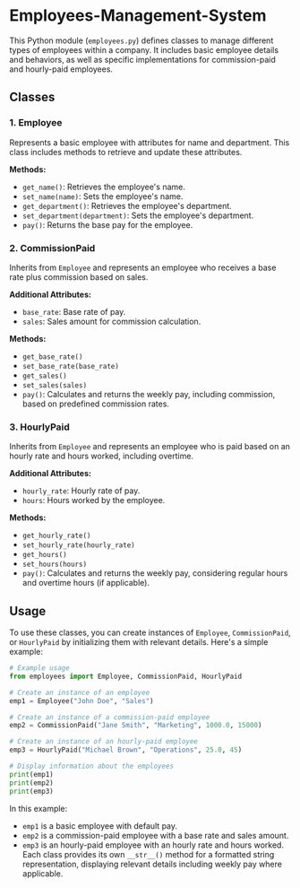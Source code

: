 # Employees-Management-System

This Python module (`employees.py`) defines classes to manage different types of employees within a company. It includes basic employee details and behaviors, as well as specific implementations for commission-paid and hourly-paid employees.

## Classes
### 1. Employee
Represents a basic employee with attributes for name and department. This class includes methods to retrieve and update these attributes.

**Methods:**
- `get_name()`: Retrieves the employee's name.
- `set_name(name)`: Sets the employee's name.
- `get_department()`: Retrieves the employee's department.
- `set_department(department)`: Sets the employee's department.
- `pay()`: Returns the base pay for the employee.

### 2. CommissionPaid
Inherits from `Employee` and represents an employee who receives a base rate plus commission based on sales.

**Additional Attributes:**
- `base_rate`: Base rate of pay.
- `sales`: Sales amount for commission calculation.

**Methods:**
- `get_base_rate()`
- `set_base_rate(base_rate)`
- `get_sales()`
- `set_sales(sales)`
- `pay()`: Calculates and returns the weekly pay, including commission, based on predefined commission rates.

### 3. HourlyPaid

Inherits from `Employee` and represents an employee who is paid based on an hourly rate and hours worked, including overtime.

**Additional Attributes:**
- `hourly_rate`: Hourly rate of pay.
- `hours`: Hours worked by the employee.

**Methods:**
- `get_hourly_rate()`
- `set_hourly_rate(hourly_rate)`
- `get_hours()`
- `set_hours(hours)`
- `pay()`: Calculates and returns the weekly pay, considering regular hours and overtime hours (if applicable).

## Usage
To use these classes, you can create instances of `Employee`, `CommissionPaid`, or `HourlyPaid` by initializing them with relevant details. Here's a simple example:

```python
# Example usage
from employees import Employee, CommissionPaid, HourlyPaid

# Create an instance of an employee
emp1 = Employee("John Doe", "Sales")

# Create an instance of a commission-paid employee
emp2 = CommissionPaid("Jane Smith", "Marketing", 1000.0, 15000)

# Create an instance of an hourly-paid employee
emp3 = HourlyPaid("Michael Brown", "Operations", 25.0, 45)

# Display information about the employees
print(emp1)
print(emp2)
print(emp3)
```

In this example:
- `emp1` is a basic employee with default pay.
- `emp2` is a commission-paid employee with a base rate and sales amount.
- `emp3` is an hourly-paid employee with an hourly rate and hours worked.
Each class provides its own `__str__()` method for a formatted string representation, displaying relevant details including weekly pay where applicable.
